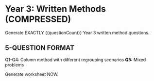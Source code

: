 # Year 3: Written Methods (COMPRESSED)

Generate EXACTLY {{questionCount}} Year 3 written method questions.

## 5-QUESTION FORMAT

Q1-Q4: Column method with different regrouping scenarios
**Q5:** Mixed problems

Generate worksheet NOW.
